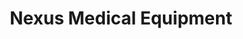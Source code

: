 ---
title: "Nexus Medical Equipment"
url: /sterling-heights/nexus-medical-equipment/
shop: medical supply
---